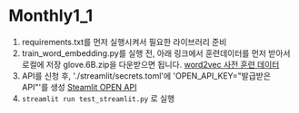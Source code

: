 # Monthly1_1

1. requirements.txt를 먼저 실행시켜서 필요한 라이브러리 준비
2. train_word_embedding.py를 실행 전, 아래 링크에서 훈련데이터를 먼저 받아서 로컬에 저장
  glove.6B.zip을 다운받으면 됩니다.
  [word2vec 사전 훈련 데이터](https://nlp.stanford.edu/projects/glove/)
3. API를 신청 후, './streamlit/secrets.toml'에 'OPEN_API_KEY="발급받은 API"'를 생성
  [Steamlit OPEN API](https://medium.com/@avra42/summarizing-scientific-articles-with-openai-and-streamlit-fdee12aa1a2b)
4. `streamlit run test_streamlit.py` 로 실행

